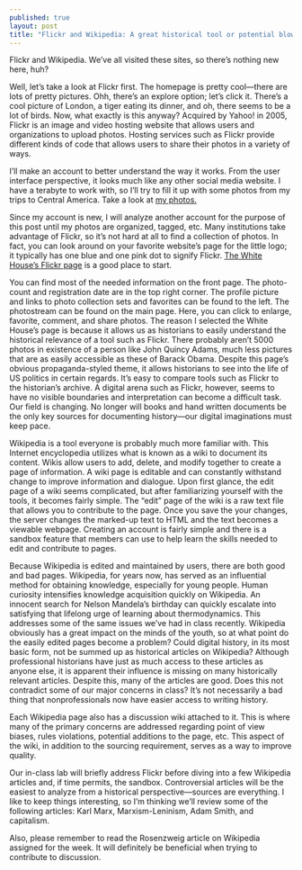 ```yaml
---
published: true
layout: post
title: "Flickr and Wikipedia: A great historical tool or potential blow to the profession? "
---
```



Flickr and Wikipedia. We’ve all visited these sites, so there’s nothing new here, huh? 

Well, let’s take a look at Flickr first. The homepage is pretty cool—there are lots of pretty pictures. Ohh, there’s an explore option; let’s click it. There’s a cool picture of London, a tiger eating its dinner, and oh, there seems to be a lot of birds. Now, what exactly is this anyway?  Acquired by Yahoo! in 2005, Flickr is an image and video hosting website that allows users and organizations to upload photos. Hosting services such as Flickr provide different kinds of code that allows users to share their photos in a variety of ways. 

I’ll make an account to better understand the way it works. From the user interface perspective, it looks much like any other social media website. I have a terabyte to work with, so I’ll try to fill it up with some photos from my trips to Central America. Take a look at [my photos.](http://www.flickr.com/photos/101607575@N08/)

Since my account is new, I will analyze another account for the purpose of this post until my photos are organized, tagged, etc. Many institutions take advantage of Flickr, so it’s not hard at all to find a collection of photos. In fact, you can look around on your favorite website’s page for the little logo; it typically has one blue and one pink dot to signify Flickr. [The White House’s Flickr page](http://www.flickr.com/photos/whitehouse) is a good place to start.

You can find most of the needed information on the front page. The photo-count and registration date are in the top right corner. The profile picture and links to photo collection sets and favorites can be found to the left. The photostream can be found on the main page. Here, you can click to enlarge, favorite, comment, and share photos. The reason I selected the White House’s page is because it allows us as historians to easily understand the historical relevance of a tool such as Flickr. There probably aren’t 5000 photos in existence of a person like John Quincy Adams, much less pictures that are as easily accessible as these of Barack Obama. Despite this page’s obvious propaganda-styled theme, it allows historians to see into the life of US politics in certain regards. It’s easy to compare tools such as Flickr to the historian’s archive. A digital arena such as Flickr, however, seems to have no visible boundaries and interpretation can become a difficult task. Our field is changing. No longer will books and hand written documents be the only key sources for documenting history—our digital imaginations must keep pace. 

Wikipedia is a tool everyone is probably much more familiar with. This Internet encyclopedia utilizes what is known as a wiki to document its content. Wikis allow users to add, delete, and modify together to create a page of information. A wiki page is editable and can constantly withstand change to improve information and dialogue. Upon first glance, the edit page of a wiki seems complicated, but after familiarizing yourself with the tools, it becomes fairly simple. The “edit” page of the wiki is a raw text file that allows you to contribute to the page. Once you save the your changes, the server changes the marked-up text to HTML and the text becomes a viewable webpage. Creating an account is fairly simple and there is a sandbox feature that members can use to help learn the skills needed to edit and contribute to pages. 

Because Wikipedia is edited and maintained by users, there are both good and bad pages. Wikipedia, for years now, has served as an influential method for obtaining knowledge, especially for young people. Human curiosity intensifies knowledge acquisition quickly on Wikipedia. An innocent search for Nelson Mandela’s birthday can quickly escalate into satisfying that lifelong urge of learning about thermodynamics. This addresses some of the same issues we’ve had in class recently. Wikipedia obviously has a great impact on the minds of the youth, so at what point do the easily edited pages become a problem? Could digital history, in its most basic form, not be summed up as historical articles on Wikipedia? Although professional historians have just as much access to these articles as anyone else, it is apparent their influence is missing on many historically relevant articles. Despite this, many of the articles are good. Does this not contradict some of our major concerns in class?  It’s not necessarily a bad thing that nonprofessionals now have easier access to writing history. 

Each Wikipedia page also has a discussion wiki attached to it. This is where many of the primary concerns are addressed regarding point of view biases, rules violations, potential additions to the page, etc. This aspect of the wiki, in addition to the sourcing requirement, serves as a way to improve quality. 

Our in-class lab will briefly address Flickr before diving into a few Wikipedia articles and, if time permits, the sandbox. Controversial articles will be the easiest to analyze from a historical perspective—sources are everything. I like to keep things interesting, so I’m thinking we’ll review some of the following articles: Karl Marx, Marxism-Leninism, Adam Smith, and capitalism. 

Also, please remember to read the Rosenzweig article on Wikipedia assigned for the week. It will definitely be beneficial when trying to contribute to discussion. 
